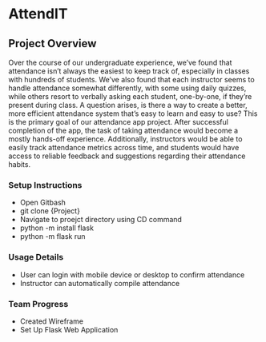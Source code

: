 # AttendIT

## Project Overview
Over the course of our undergraduate experience, we’ve found that attendance isn’t always the easiest to keep track of, especially in classes with hundreds of students. We’ve also found that each instructor seems to handle attendance somewhat differently, with some using daily quizzes, while others resort to verbally asking each student, one-by-one, if they’re present during class. A question arises, is there a way to create a better, more efficient attendance system that’s easy to learn and easy to use?
This is the primary goal of our attendance app project. 
After successful completion of the app, the task of taking attendance would become a mostly hands-off experience. Additionally, instructors would be able to easily track attendance metrics across time, and students would have access to reliable feedback and suggestions regarding their attendance habits.


### Setup Instructions
  - Open Gitbash
  - git clone {Project}
  - Navigate to proejct directory using CD command
  - python -m install flask
  - python -m flask run

### Usage Details
  - User can login  with mobile device or desktop to confirm attendance
  - Instructor can automatically compile attendance

### Team Progress
  - Created Wireframe
  - Set Up Flask Web Application

